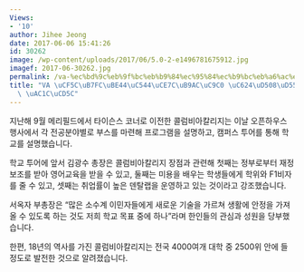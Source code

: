 ```yaml
---
Views:
- '10'
author: Jihee Jeong
date: 2017-06-06 15:41:26
id: 30262
image: /wp-content/uploads/2017/06/5.0-2-e1496781675912.jpg
imagef: 2017-06-30262.jpg
permalink: /va-%ec%bd%9c%eb%9f%bc%eb%b9%84%ec%95%84%ec%b9%bc%eb%a6%ac%ec%a7%80-%ec%98%a4%ed%94%88%ed%95%98%ec%9a%b0%ec%8a%a4-%ea%b0%9c%ec%b5%9c/
title: "VA \uCF5C\uB7FC\uBE44\uC544\uCE7C\uB9AC\uC9C0 \uC624\uD508\uD558\uC6B0\uC2A4\
  \ \uAC1C\uCD5C"
---
```


지난해 9월 메리필드에서 타이슨스 코너로 이전한 콜럼비아칼리지는 이날 오픈하우스 행사에서 각 전공분야별로 부스를 마련해 프로그램을 설명하고, 캠퍼스 투어를 통해 학교를 설명했습니다.

학교 투어에 앞서 김광수 총장은 콜럼비아칼리지 장점과 관련해 첫째는 정부로부터 재정보조를 받아 영어교육을 받을 수 있고, 둘째는 미용을 배우는 학생들에게 학위와 F1비자를 줄 수 있고, 셋째는 취업률이 높은 덴탈랩을 운영하고 있는 것이라고 강조했습니다.

서옥자 부총장은 “많은 소수계 이민자들에게 새로운 기술을 가르쳐 생활에 안정을 가져올 수 있도록 하는 것도 저희 학교 목표 중에 하나”라며 한인들의 관심과 성원을 당부했습니다.

한편, 18년의 역사를 가진 콜럼비아칼리지는 전국 4000여개 대학 중 2500위 안에 들 정도로 발전한 것으로 알려졌습니다.
